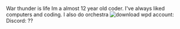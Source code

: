 War thunder is life
Im a almost 12 year old coder. I've always liked computers and coding. I also do orchestra
![download](https://github.com/user-attachments/assets/670728fe-5c2d-46f8-9200-7d09b029d4fe) 
wpd account:
Discord: ??
